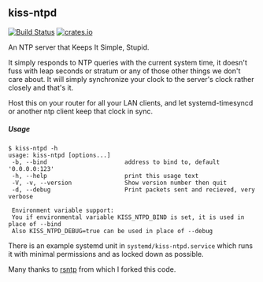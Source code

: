 kiss-ntpd
---------

[![Build Status](https://ci.moparisthe.best/job/moparisthebest/job/kiss-ntpd/job/master/badge/icon%3Fstyle=plastic)](https://ci.moparisthe.best/job/moparisthebest/job/kiss-ntpd/job/master/)
[![crates.io](https://img.shields.io/crates/v/kiss-ntpd.svg)](https://crates.io/crates/kiss-ntpd)

An NTP server that Keeps It Simple, Stupid.

It simply responds to NTP queries with the current system time, it doesn't fuss with 
leap seconds or stratum or any of those other things we don't care about.  It will
simply synchronize your clock to the server's clock rather closely and that's it.

Host this on your router for all your LAN clients, and let systemd-timesyncd or another
ntp client keep that clock in sync.

##### Usage

```
$ kiss-ntpd -h
usage: kiss-ntpd [options...]
 -b, --bind                      address to bind to, default '0.0.0.0:123'
 -h, --help                      print this usage text
 -V, -v, --version               Show version number then quit
 -d, --debug                     Print packets sent and recieved, very verbose

 Environment variable support:
 You if environmental variable KISS_NTPD_BIND is set, it is used in place of --bind
 Also KISS_NTPD_DEBUG=true can be used in place of --debug
```

There is an example systemd unit in `systemd/kiss-ntpd.service` which runs it with minimal permissions
and as locked down as possible.

Many thanks to [rsntp](https://github.com/mlichvar/rsntp) from which I forked this code.
